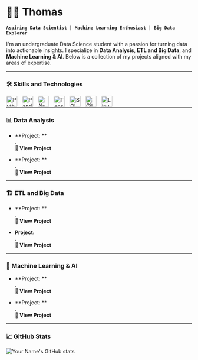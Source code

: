 # 🏄‍♂️ Thomas

**`Aspiring Data Scientist | Machine Learning Enthusiast | Big Data Explorer`**

I'm an undergraduate Data Science student with a passion for turning data into actionable insights. I specialize in **Data Analysis**, **ETL and Big Data**, and **Machine Learning & AI**. Below is a collection of my projects aligned with my areas of expertise.

---

### 🛠️ Skills and Technologies

<img align="left" alt="Python" width="30px" style="padding-right:10px;" src="https://cdn.jsdelivr.net/gh/devicons/devicon/icons/python/python-plain.svg"/>
<img align="left" alt="Pandas" width="30px" style="padding-right:10px;" src="https://cdn.jsdelivr.net/gh/devicons/devicon/icons/pandas/pandas-original.svg"/>
<img align="left" alt="NumPy" width="30px" style="padding-right:10px;" src="https://cdn.jsdelivr.net/gh/devicons/devicon/icons/numpy/numpy-original.svg"/>
<img align="left" alt="TensorFlow" width="30px" style="padding-right:10px;" src="https://cdn.jsdelivr.net/gh/devicons/devicon/icons/tensorflow/tensorflow-original.svg"/>
<img align="left" alt="SQL" width="30px" style="padding-right:10px;" src="https://cdn.jsdelivr.net/gh/devicons/devicon/icons/mysql/mysql-original.svg"/>
<img align="left" alt="Git" width="30px" style="padding-right:10px;" src="https://cdn.jsdelivr.net/gh/devicons/devicon/icons/git/git-original.svg"/>
<img align="left" alt="Linux" width="30px" style="padding-right:10px;" src="https://cdn.jsdelivr.net/gh/devicons/devicon/icons/linux/linux-original.svg"/>
<br />

---

### 📊 Data Analysis

- **Project: **  
  *.*  
  **🔗 View Project**

- **Project: **  
  *.*  
  **🔗 View Project**

---

### 🏗️ ETL and Big Data

- **Project: **  
  *.*  
  **🔗 View Project**

- **Project:**  
  *.*  
  **🔗 View Project**

---

### 🤖 Machine Learning & AI

- **Project: **  
  *.*  
  **🔗 View Project**

- **Project: **  
  *.*  
  **🔗 View Project**

---

### 📈 GitHub Stats

![Your Name's GitHub stats](https://github-readme-stats.vercel.app/api?username=HieuKien2307&show_icons=true&theme=gruvbox)
